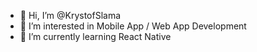 - 👋 Hi, I’m @KrystofSlama
- 👀 I’m interested in Mobile App / Web App Development
- 🌱 I’m currently learning React Native

<!---
KrystofSlama/KrystofSlama is a ✨ special ✨ repository because its `README.md` (this file) appears on your GitHub profile.
You can click the Preview link to take a look at your changes.
--->
